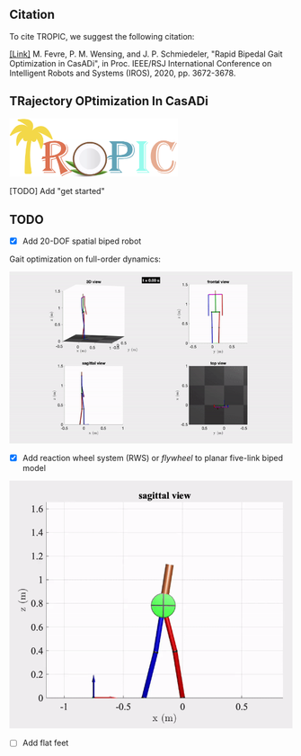 
## Citation

To cite TROPIC, we suggest the following citation:

[[Link]](https://github.com/fevrem/TROPIC/blob/master/MF_PMW_JPS_IROS2020_TROPIC.pdf) M. Fevre, P. M. Wensing, and J. P. Schmiedeler, "Rapid Bipedal Gait Optimization in CasADi", in Proc. IEEE/RSJ International Conference on Intelligent Robots and Systems (IROS), 2020, pp. 3672-3678.


## TRajectory OPtimization In CasADi

<img src="images/logo.png" width="300"> 

[TODO] Add "get started"


## TODO

- [x] Add 20-DOF spatial biped robot 

Gait optimization on full-order dynamics:

<img src="examples/spatial-20-dof-biped/anim_biped_20_DOF.gif" width="600">


- [x] Add reaction wheel system (RWS) or *flywheel* to planar five-link biped model

<img src="examples/planar-8-dof-biped-flywheel/planar-8dof-biped-flywheel.gif" width="600">

- [ ] Add flat feet
